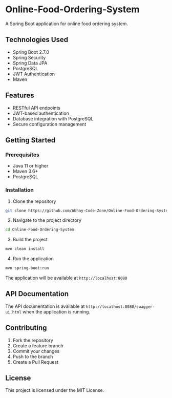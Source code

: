# Online-Food-Ordering-System

A Spring Boot application for online food ordering system.

## Technologies Used

- Spring Boot 2.7.0
- Spring Security
- Spring Data JPA
- PostgreSQL
- JWT Authentication
- Maven

## Features

- RESTful API endpoints
- JWT-based authentication
- Database integration with PostgreSQL
- Secure configuration management

## Getting Started

### Prerequisites

- Java 11 or higher
- Maven 3.6+
- PostgreSQL

### Installation

1. Clone the repository
```bash
git clone https://github.com/Abhay-Code-Zone/Online-Food-Ordering-System.git
```

2. Navigate to the project directory
```bash
cd Online-Food-Ordering-System
```

3. Build the project
```bash
mvn clean install
```

4. Run the application
```bash
mvn spring-boot:run
```

The application will be available at `http://localhost:8080`

## API Documentation

The API documentation is available at `http://localhost:8080/swagger-ui.html` when the application is running.

## Contributing

1. Fork the repository
2. Create a feature branch
3. Commit your changes
4. Push to the branch
5. Create a Pull Request

## License

This project is licensed under the MIT License.
<!-- Update 1 -->

<!-- Update 2 -->

<!-- Update 4 -->

<!-- Update 8 -->

<!-- Update 11 -->

<!-- Update 13 -->

<!-- Update 16 -->

<!-- Update 17 -->

<!-- Update 19 -->

<!-- Update 22 -->

<!-- Update 23 -->

<!-- Update 26 -->

<!-- Update 29 -->

<!-- Update 31 -->

<!-- Update 32 -->

<!-- Update 34 -->

<!-- Update 37 -->

<!-- Update 38 -->

<!-- Update 41 -->

<!-- Update 43 -->

<!-- Update 44 -->

<!-- Update 46 -->

<!-- Update 47 -->

<!-- Update 52 -->

<!-- Update 53 -->

<!-- Update 58 -->

<!-- Update 59 -->

<!-- Update 61 -->

<!-- Update 62 -->

<!-- Update 64 -->

<!-- Update 67 -->

<!-- Update 68 -->

<!-- Update 71 -->

<!-- Update 73 -->

<!-- Update 74 -->

<!-- Update 76 -->

<!-- Update 79 -->

<!-- Update 82 -->

<!-- Update 83 -->

<!-- Update 86 -->

<!-- Update 88 -->

<!-- Update 89 -->

<!-- Update 92 -->

<!-- Update 94 -->

<!-- Update 97 -->

<!-- Update 101 -->

<!-- Update 103 -->

<!-- Update 104 -->

<!-- Update 106 -->

<!-- Update 107 -->

<!-- Update 109 -->

<!-- Update 113 -->

<!-- Update 116 -->

<!-- Update 118 -->

<!-- Update 121 -->

<!-- Update 122 -->

<!-- Update 124 -->

<!-- Update 127 -->

<!-- Update 128 -->

<!-- Update 131 -->

<!-- Update 134 -->

<!-- Update 136 -->

<!-- Update 137 -->

<!-- Update 139 -->

<!-- Update 142 -->

<!-- Update 143 -->

<!-- Update 146 -->

<!-- Update 148 -->

<!-- Update 149 -->

<!-- Update 151 -->

<!-- Update 152 -->

<!-- Update 157 -->

<!-- Update 158 -->

<!-- Update 163 -->

<!-- Update 164 -->

<!-- Update 166 -->

<!-- Update 167 -->

<!-- Update 169 -->

<!-- Update 172 -->

<!-- Update 173 -->

<!-- Update 176 -->

<!-- Update 178 -->

<!-- Update 179 -->

<!-- Update 181 -->

<!-- Update 184 -->

<!-- Update 187 -->

<!-- Update 188 -->

<!-- Update 191 -->

<!-- Update 193 -->

<!-- Update 194 -->

<!-- Update 197 -->

<!-- Update 199 -->

<!-- Update 202 -->

<!-- Update 206 -->

<!-- Update 208 -->

<!-- Update 209 -->

<!-- Update 211 -->

<!-- Update 212 -->

<!-- Update 214 -->

<!-- Update 218 -->

<!-- Update 221 -->

<!-- Update 223 -->

<!-- Update 226 -->

<!-- Update 227 -->

<!-- Update 229 -->

<!-- Update 232 -->

<!-- Update 233 -->

<!-- Update 236 -->

<!-- Update 239 -->

<!-- Update 241 -->

<!-- Update 242 -->

<!-- Update 244 -->

<!-- Update 247 -->

<!-- Update 248 -->

<!-- Update 251 -->

<!-- Update 253 -->

<!-- Update 254 -->

<!-- Update 256 -->

<!-- Update 257 -->

<!-- Update 262 -->

<!-- Update 263 -->

<!-- Update 268 -->

<!-- Update 269 -->

<!-- Update 271 -->

<!-- Update 272 -->

<!-- Update 274 -->

<!-- Update 277 -->

<!-- Update 278 -->

<!-- Update 281 -->

<!-- Update 283 -->

<!-- Update 284 -->

<!-- Update 286 -->

<!-- Update 289 -->

<!-- Update 292 -->

<!-- Update 293 -->

<!-- Update 296 -->

<!-- Update 298 -->

<!-- Update 299 -->

<!-- Update 302 -->

<!-- Update 304 -->

<!-- Update 307 -->

<!-- Update 311 -->

<!-- Update 313 -->

<!-- Update 314 -->

<!-- Update 316 -->

<!-- Update 317 -->

<!-- Update 319 -->

<!-- Update 323 -->
